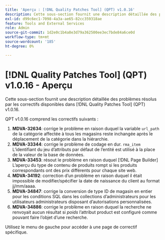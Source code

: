 ```yaml
---
title: 'Aperçu : [!DNL Quality Patches Tool] (QPT) v1.0.16'
description: Cette sous-section fournit une description détaillée des problèmes résolus par les correctifs disponibles dans [!DNL Quality Patches Tool] (QPT) v1.0.16.
exl-id: d99c6ec1-7098-4a3a-ae65-82cc359318ae
feature: Tools and External Services
role: Admin
source-git-commit: 1d2e0c1b4a8e3d79a362500ee3ec7bde84a6ce0d
workflow-type: tm+mt
source-wordcount: '185'
ht-degree: 0%

---
```


# [!DNL Quality Patches Tool] (QPT) v1.0.16 - Aperçu

Cette sous-section fournit une description détaillée des problèmes résolus par les correctifs disponibles dans [!DNL Quality Patches Tool] (QPT) v1.0.16.

QPT v1.0.16 comprend les correctifs suivants :

1. **MDVA-32634**: corrige le problème en raison duquel la variable `url_path` de la catégorie affectée à tous les magasins reste inchangée après le déplacement de la catégorie dans la hiérarchie.
1. **MDVA-33344**: corrige le problème de codage en dur. `rma_item` L’identifiant du jeu d’attributs par défaut de l’entité est utilisé à la place de la valeur de la base de données.
1. **MDVA-33453**: résout le problème en raison duquel [!DNL Page Builder] L’aperçu du type de contenu de produits rompt si les produits correspondants ont des prix différents pour chaque site web.
1. **MDVA-34192**: correction d’un problème en raison duquel il était impossible de modifier/spécifier la date de naissance du client au format jj/mm/aaaa.
1. **MDVA-34847**: corrige la conversion de type ID de magasin en entier pour les conditions SQL dans les collections d’administrateurs pour les utilisateurs administrateurs disposant d’autorisations personnalisées.
1. **MDVA-34886**: corrige le problème en raison duquel la recherche ne renvoyait aucun résultat si *poids* l’attribut product est configuré comme pouvant faire l’objet d’une recherche.

Utilisez le menu de gauche pour accéder à une page de correctif spécifique.
